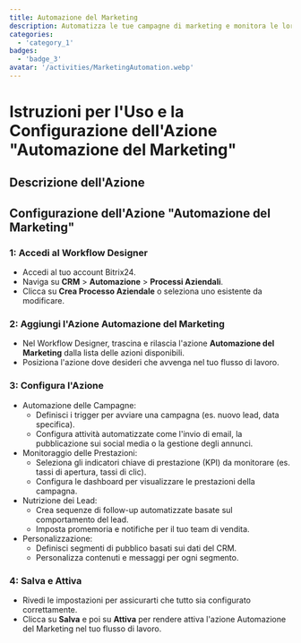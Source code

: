 ```yaml
---
title: Automazione del Marketing
description: Automatizza le tue campagne di marketing e monitora le loro prestazioni.
categories: 
  - 'category_1'
badges: 
  - 'badge_3'
avatar: '/activities/MarketingAutomation.webp'
---
```

# Istruzioni per l'Uso e la Configurazione dell'Azione "Automazione del Marketing"

## Descrizione dell'Azione

## **Configurazione dell'Azione "Automazione del Marketing"**

### 1: Accedi al Workflow Designer
- Accedi al tuo account Bitrix24.
- Naviga su **CRM** > **Automazione** > **Processi Aziendali**.
- Clicca su **Crea Processo Aziendale** o seleziona uno esistente da modificare.

### 2: Aggiungi l'Azione Automazione del Marketing
- Nel Workflow Designer, trascina e rilascia l'azione **Automazione del Marketing** dalla lista delle azioni disponibili.
- Posiziona l'azione dove desideri che avvenga nel tuo flusso di lavoro.

### 3: Configura l'Azione
- Automazione delle Campagne:
  - Definisci i trigger per avviare una campagna (es. nuovo lead, data specifica).
  - Configura attività automatizzate come l'invio di email, la pubblicazione sui social media o la gestione degli annunci.
- Monitoraggio delle Prestazioni:
  - Seleziona gli indicatori chiave di prestazione (KPI) da monitorare (es. tassi di apertura, tassi di clic).
  - Configura le dashboard per visualizzare le prestazioni della campagna.
- Nutrizione dei Lead:
  - Crea sequenze di follow-up automatizzate basate sul comportamento del lead.
  - Imposta promemoria e notifiche per il tuo team di vendita.
- Personalizzazione:
  - Definisci segmenti di pubblico basati sui dati del CRM.
  - Personalizza contenuti e messaggi per ogni segmento.

### 4: Salva e Attiva
- Rivedi le impostazioni per assicurarti che tutto sia configurato correttamente.
- Clicca su **Salva** e poi su **Attiva** per rendere attiva l'azione Automazione del Marketing nel tuo flusso di lavoro.
